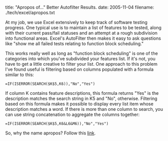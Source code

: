 title: "Apropos of..." Better Autofilter Results.
date: 2005-11-04
filename: ./tech/excel/apropos.txt

At my job, we use Excel extensively to keep track of software
testing progress. One typical use is to maintain a list of features
to be tested, along with their current pass/fail statuses and
an attempt at a rough subdivision into functional areas. Excel's
AutoFilter then makes it easy to ask questions like "show me all
failed tests relating to function block scheduling."

This works really well as long as "function block scheduling"
is one of the categories into which you've subdivided your
features list. If it's not, you have to get a little creative
to filter your list. One approach to this problem I've found
useful is filtering based on columns populated with a formula
similar to this:

```excel
=IF(ISERROR(SEARCH($K$5,K6)),"No","Yes")
```

If column K contains feature descriptions, this formula returns
"Yes" is the description matches the search string in K5 and "No",
otherwise. Filtering based on this formula makes it possible to
display every list item whose description matches a word. If there
is more than one column to search, you can use string concatenation
to aggregate the columns together:

```excel
=IF(ISERROR(SEARCH($K$5,K6&L6&M6)),"No","Yes")
```

So, why the name apropos? Follow this <a 
href="http://www.lisp.org/HyperSpec/Body/fun_aproposcm_apropos-list.html">link</a>.
